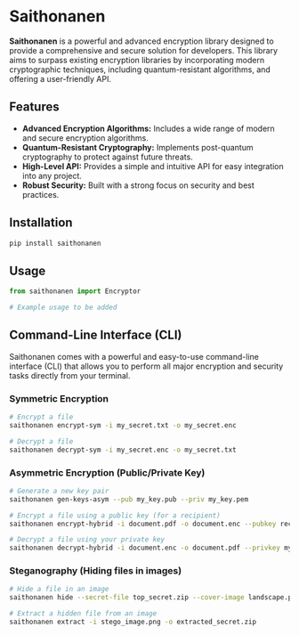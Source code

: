 # Saithonanen

**Saithonanen** is a powerful and advanced encryption library designed to provide a comprehensive and secure solution for developers. This library aims to surpass existing encryption libraries by incorporating modern cryptographic techniques, including quantum-resistant algorithms, and offering a user-friendly API.

## Features

*   **Advanced Encryption Algorithms:** Includes a wide range of modern and secure encryption algorithms.
*   **Quantum-Resistant Cryptography:** Implements post-quantum cryptography to protect against future threats.
*   **High-Level API:** Provides a simple and intuitive API for easy integration into any project.
*   **Robust Security:** Built with a strong focus on security and best practices.

## Installation

```bash
pip install saithonanen
```

## Usage

```python
from saithonanen import Encryptor

# Example usage to be added
```



## Command-Line Interface (CLI)

Saithonanen comes with a powerful and easy-to-use command-line interface (CLI) that allows you to perform all major encryption and security tasks directly from your terminal.

### Symmetric Encryption

```bash
# Encrypt a file
saithonanen encrypt-sym -i my_secret.txt -o my_secret.enc

# Decrypt a file
saithonanen decrypt-sym -i my_secret.enc -o my_secret.txt
```

### Asymmetric Encryption (Public/Private Key)

```bash
# Generate a new key pair
saithonanen gen-keys-asym --pub my_key.pub --priv my_key.pem

# Encrypt a file using a public key (for a recipient)
saithonanen encrypt-hybrid -i document.pdf -o document.enc --pubkey recipient.pub

# Decrypt a file using your private key
saithonanen decrypt-hybrid -i document.enc -o document.pdf --privkey my_key.pem
```

### Steganography (Hiding files in images)

```bash
# Hide a file in an image
saithonanen hide --secret-file top_secret.zip --cover-image landscape.png -o stego_image.png

# Extract a hidden file from an image
saithonanen extract -i stego_image.png -o extracted_secret.zip
```

